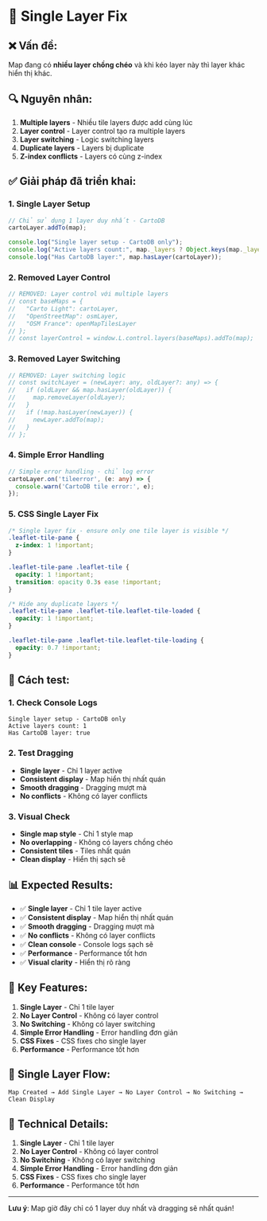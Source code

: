 # 🎯 Single Layer Fix

## ❌ **Vấn đề:**
Map đang có **nhiều layer chồng chéo** và khi kéo layer này thì layer khác hiển thị khác.

## 🔍 **Nguyên nhân:**
1. **Multiple layers** - Nhiều tile layers được add cùng lúc
2. **Layer control** - Layer control tạo ra multiple layers
3. **Layer switching** - Logic switching layers
4. **Duplicate layers** - Layers bị duplicate
5. **Z-index conflicts** - Layers có cùng z-index

## ✅ **Giải pháp đã triển khai:**

### 1. **Single Layer Setup**
```typescript
// Chỉ sử dụng 1 layer duy nhất - CartoDB
cartoLayer.addTo(map);

console.log("Single layer setup - CartoDB only");
console.log("Active layers count:", map._layers ? Object.keys(map._layers).length : 0);
console.log("Has CartoDB layer:", map.hasLayer(cartoLayer));
```

### 2. **Removed Layer Control**
```typescript
// REMOVED: Layer control với multiple layers
// const baseMaps = {
//   "Carto Light": cartoLayer,
//   "OpenStreetMap": osmLayer,
//   "OSM France": openMapTilesLayer
// };
// const layerControl = window.L.control.layers(baseMaps).addTo(map);
```

### 3. **Removed Layer Switching**
```typescript
// REMOVED: Layer switching logic
// const switchLayer = (newLayer: any, oldLayer?: any) => {
//   if (oldLayer && map.hasLayer(oldLayer)) {
//     map.removeLayer(oldLayer);
//   }
//   if (!map.hasLayer(newLayer)) {
//     newLayer.addTo(map);
//   }
// };
```

### 4. **Simple Error Handling**
```typescript
// Simple error handling - chỉ log error
cartoLayer.on('tileerror', (e: any) => {
  console.warn('CartoDB tile error:', e);
});
```

### 5. **CSS Single Layer Fix**
```css
/* Single layer fix - ensure only one tile layer is visible */
.leaflet-tile-pane {
  z-index: 1 !important;
}

.leaflet-tile-pane .leaflet-tile {
  opacity: 1 !important;
  transition: opacity 0.3s ease !important;
}

/* Hide any duplicate layers */
.leaflet-tile-pane .leaflet-tile.leaflet-tile-loaded {
  opacity: 1 !important;
}

.leaflet-tile-pane .leaflet-tile.leaflet-tile-loading {
  opacity: 0.7 !important;
}
```

## 🚀 **Cách test:**

### 1. **Check Console Logs**
```
Single layer setup - CartoDB only
Active layers count: 1
Has CartoDB layer: true
```

### 2. **Test Dragging**
- **Single layer** - Chỉ 1 layer active
- **Consistent display** - Map hiển thị nhất quán
- **Smooth dragging** - Dragging mượt mà
- **No conflicts** - Không có layer conflicts

### 3. **Visual Check**
- **Single map style** - Chỉ 1 style map
- **No overlapping** - Không có layers chồng chéo
- **Consistent tiles** - Tiles nhất quán
- **Clean display** - Hiển thị sạch sẽ

## 📊 **Expected Results:**

- ✅ **Single layer** - Chỉ 1 tile layer active
- ✅ **Consistent display** - Map hiển thị nhất quán
- ✅ **Smooth dragging** - Dragging mượt mà
- ✅ **No conflicts** - Không có layer conflicts
- ✅ **Clean console** - Console logs sạch sẽ
- ✅ **Performance** - Performance tốt hơn
- ✅ **Visual clarity** - Hiển thị rõ ràng

## 🔧 **Key Features:**

1. **Single Layer** - Chỉ 1 tile layer
2. **No Layer Control** - Không có layer control
3. **No Switching** - Không có layer switching
4. **Simple Error Handling** - Error handling đơn giản
5. **CSS Fixes** - CSS fixes cho single layer
6. **Performance** - Performance tốt hơn

## 🎯 **Single Layer Flow:**

```
Map Created → Add Single Layer → No Layer Control → No Switching → Clean Display
```

## 🔧 **Technical Details:**

1. **Single Layer** - Chỉ 1 tile layer
2. **No Layer Control** - Không có layer control
3. **No Switching** - Không có layer switching
4. **Simple Error Handling** - Error handling đơn giản
5. **CSS Fixes** - CSS fixes cho single layer
6. **Performance** - Performance tốt hơn

---

**Lưu ý**: Map giờ đây chỉ có 1 layer duy nhất và dragging sẽ nhất quán!
